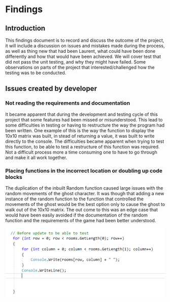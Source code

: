 # Findings  
## Introduction  
This findings document is to record and discuss the outcome of the project, it will include a discussion on issues and mistakes made during the process, as well as thing new that had been Laurent, what could have been done differently and how that would have been achieved.
We will cover test that did not pass the unit testing, and why they might have failed. Some observations on parts of the project that interested/challenged how the testing was to be conducted.

## Issues created by developer  
### Not reading the requirements and documentation  
It became apparent that during the development and testing cycle of this project that some features had been missed or misunderstood. This lead to some difficulties in testing or having to restructure the way the program had been written.
One example of this is the way the function to display the 10x10 matrix was built, in stead of returning a value, it was built to write directly to the console. The difficulties became apparent when trying to test this function, to be able to test a restructure of this function was required. Not a difficult process more a time consuming one to have to go through and make it all work together.
 
### Placing functions in the incorrect location or doubling up code blocks  
The duplication of the inbuilt Random function caused large issues with the random movements of the ghost character. It was though that adding a new instance of the random function to the function that controlled the movements of the ghost would be the best option only to cause the ghost to walk out of the 10x10 matrix.
The out come to this was an edge case that would have been easily avoided if the documentation of the random function and the requirements of the game had been better understood.  
  
![](https://github.com/michealpettitt/ITPR6.590_TestPlan/blob/master/pic1.png)  
